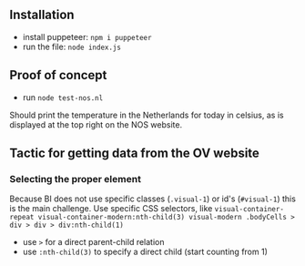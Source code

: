 ## Installation
- install puppeteer: `npm i puppeteer`
- run the file: `node index.js`

## Proof of concept
- run `node test-nos.nl`

Should print the temperature in the Netherlands for today in celsius,
as is displayed at the top right on the NOS website.

## Tactic for getting data from the OV website

### Selecting the proper element

Because BI does not use specific classes (`.visual-1`) or id's (`#visual-1`) this is the main challenge.
Use specific CSS selectors, like `visual-container-repeat visual-container-modern:nth-child(3) visual-modern .bodyCells > div > div > div:nth-child(1)`
- use `>` for a direct parent-child relation
- use `:nth-child(3)` to specify a direct child (start counting from 1)

